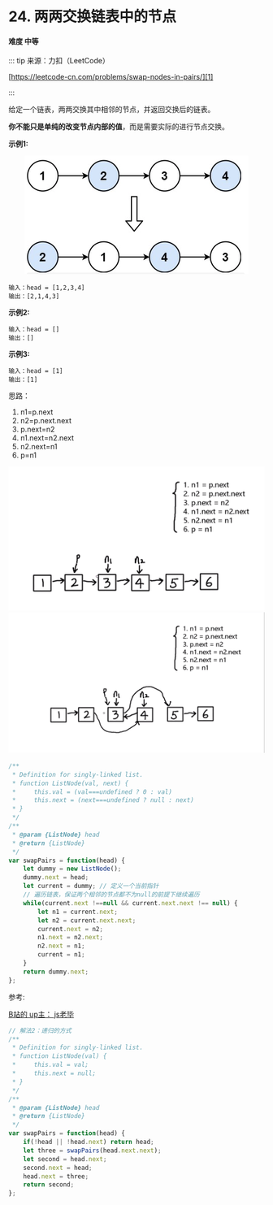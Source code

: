 # 24. 两两交换链表中的节点
#### 难度 中等

::: tip
来源：力扣（LeetCode）

[https://leetcode-cn.com/problems/swap-nodes-in-pairs/][1]

[1]:https://leetcode-cn.com/problems/swap-nodes-in-pairs/
:::

给定一个链表，两两交换其中相邻的节点，并返回交换后的链表。

**你不能只是单纯的改变节点内部的值**，而是需要实际的进行节点交换。

**示例1:**

<div align="center">
 <img src="./imgs/l_1.png" />
</div>

```
输入：head = [1,2,3,4]
输出：[2,1,4,3]
```

**示例2:**  
```
输入：head = []
输出：[]
```

**示例3:**  
```
输入：head = [1]
输出：[1]
```

思路：  
1. n1=p.next
2. n2=p.next.next
3. p.next=n2
4. n1.next=n2.next
5. n2.next=n1
6. p=n1
<div align="center">
 <img src="./imgs/l_3.png" />
</div>
<div align="center">
 <img src="./imgs/l_2.png" />
</div>

``` js
/**
 * Definition for singly-linked list.
 * function ListNode(val, next) {
 *     this.val = (val===undefined ? 0 : val)
 *     this.next = (next===undefined ? null : next)
 * }
 */
/**
 * @param {ListNode} head
 * @return {ListNode}
 */
var swapPairs = function(head) {
    let dummy = new ListNode();
    dummy.next = head;
    let current = dummy; // 定义一个当前指针
    // 遍历链表，保证两个相邻的节点都不为null的前提下继续遍历
    while(current.next !==null && current.next.next !== null) {
        let n1 = current.next;
        let n2 = current.next.next;
        current.next = n2;
        n1.next = n2.next;
        n2.next = n1;
        current = n1;
    } 
    return dummy.next;
};
```
参考:

[B站的 up主： js老毕](https://www.bilibili.com/video/BV18Z4y1T7Kk?from=search&seid=17363545073957070168)


``` js
// 解法2：递归的方式
/**
 * Definition for singly-linked list.
 * function ListNode(val) {
 *     this.val = val;
 *     this.next = null;
 * }
 */
/**
 * @param {ListNode} head
 * @return {ListNode}
 */
var swapPairs = function(head) {
    if(!head || !head.next) return head;
    let three = swapPairs(head.next.next);
    let second = head.next;
    second.next = head;
    head.next = three;
    return second;
};
```